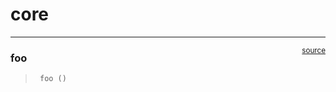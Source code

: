 # core


<!-- WARNING: THIS FILE WAS AUTOGENERATED! DO NOT EDIT! -->

------------------------------------------------------------------------

<a
href="https://github.com/dci-courses/id_grupo_08/blob/main/id_grupo_08/core.py#L9"
target="_blank" style="float:right; font-size:smaller">source</a>

### foo

>      foo ()
